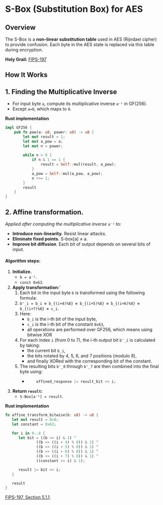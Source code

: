 # S-Box (Substitution Box) for AES

## Overview
The S-Box is a **non-linear substitution table** used in AES (Rijndael cipher) to provide confusion.
Each byte in the AES state is replaced via this table during encryption.

**Holy Grail:** [FIPS-197](https://nvlpubs.nist.gov/nistpubs/FIPS/NIST.FIPS.197-upd1.pdf)

## How It Works

## **1. Finding the Multiplicative Inverse**

- For input byte `a`, compute its multiplicative inverse `a⁻¹` in GF(256).
- Except `a=0`, which maps to `0`.

**Rust implementation**
```rust
impl GF256 {
    pub fn pow(a: u8, power: u8) -> u8 {
        let mut result = 1;
        let mut a_pow = a;
        let mut n = power;
        
        while n > 0 {
            if n & 1 == 1 {
                result = Self::mul(result, a_pow);
            }
            a_pow = Self::mul(a_pow, a_pow);
            n >>= 1;
        }
        result
    }
}
```


## **2. Affine transformation.**
*Applied after computing the multiplicative inverse `a⁻¹` to:*
- **Introduce non-linearity.** Resist linear attacks.
- **Eliminate fixed points.** S-box[a] ≠ a.
- **Improve bit diffusion**. Each bit of output depends on several bits of input.

#### Algorithm steps:
1. **Initialize.**
    - `b = a⁻¹`.
    - `const 0x63`.
2. **Apply transformation:`**
   1. Each bit in the input byte `b` is transformed using the following formula:
   2. `b'_i = b_i ⊕ b_{(i+4)%8} ⊕ b_{(i+5)%8} ⊕ b_{(i+6)%8} ⊕ b_{(i+7)%8} ⊕ c_i`.
   3. Here:
      - `b_i` is the i-th bit of the input byte,
      - `c_i` is the i-th bit of the constant `0x63`,
      - all operations are performed over GF256, which means using bitwise XOR
   4. For each index `i` (from 0 to 7), the i-th output bit `b'_i` is calculated by taking:
      - the current bit `b_i`,
      - the bits rotated by 4, 5, 6, and 7 positions (modulo 8),
      - and finally XORed with the corresponding bit of the constant.
   5. The resulting bits `b'_0` through `b'_7` are then combined into the final byte using:
      - ```rust
            affined_response |= result_bit << i;
        ```
3. **Return `result`:**
    - `S-Box[a⁻¹] = result`.

**Rust implementation**
```rust
fn affine_transform_bitwise(b: u8) -> u8 {
   let mut result = 0u8;
   let constant = 0x63;

   for i in 0..8 {
      let bit = ((b >> i) & 1) ^
              ((b >> ((i + 4) % 8)) & 1) ^
              ((b >> ((i + 5) % 8)) & 1) ^
              ((b >> ((i + 6) % 8)) & 1) ^
              ((b >> ((i + 7) % 8)) & 1) ^
              ((constant >> i) & 1);

      result |= bit << i;
   }

   result
}
```

[FIPS-197, Section 5.1.1](https://nvlpubs.nist.gov/nistpubs/FIPS/NIST.FIPS.197.pdf).